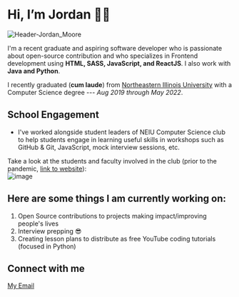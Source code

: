 # Hi, I’m Jordan 👋🏽
![Header-Jordan_Moore](https://user-images.githubusercontent.com/27147016/163416213-43ab3684-fdb7-4bdf-80d4-c82182598fec.png)

I'm a recent graduate and aspiring software developer who is passionate about open-source contribution and who specializes in Frontend development using **HTML, SASS, JavaScript, and ReactJS**. I also work with **Java and Python**. 

I recently graduated (**cum laude**) from [Northeastern Illinois University](https://www.neiu.edu/) with a Computer Science degree --- *Aug 2019 through May 2022*.

## School Engagement
- I've worked alongside student leaders of NEIU Computer Science club to help students engage in learning useful skills in workshops such as GitHub & Git, JavaScript, mock interview sessions, etc.

Take a look at the students and faculty involved in the club (prior to the pandemic, [link to website](https://neiu.acm.org/past-events/)):  
![image](https://user-images.githubusercontent.com/27147016/170297448-b2826a91-4fa6-4c77-a1e5-953d92a07e0e.png)


## Here are some things I am currently working on:
1. Open Source contributions to projects making impact/improving people's lives
2. Interview prepping 😎
3. Creating lesson plans to distribute as free YouTube coding tutorials (focused in Python)

## Connect with me 
[My Email](mailto:jordanmooree3@gmail.com)
